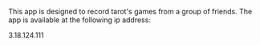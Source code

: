 This app is designed to record tarot's games from a group of friends. The app is available at the following ip address:

3.18.124.111
